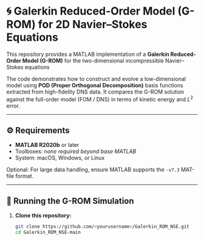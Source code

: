 # 🌀 Galerkin Reduced-Order Model (G-ROM) for 2D Navier–Stokes Equations

This repository provides a MATLAB implementation of a **Galerkin Reduced-Order Model (G-ROM)** for the two-dimensional incompressible Navier–Stokes equations

The code demonstrates how to construct and evolve a low-dimensional model using **POD (Proper Orthogonal Decomposition)** basis functions extracted from high-fidelity DNS data. It compares the G-ROM solution against the full-order model (FOM / DNS) in terms of kinetic energy and $L^2$ error.






---

## ⚙️ Requirements

- **MATLAB R2020b** or later  
- Toolboxes: *none required beyond base MATLAB*  
- System: macOS, Windows, or Linux  

Optional: For large data handling, ensure MATLAB supports the `-v7.3` MAT-file format.

---

## 🚀 Running the G-ROM Simulation

1. **Clone this repository:**
   ```bash
   git clone https://github.com/<yourusername>/Galerkin_ROM_NSE.git
   cd Galerkin_ROM_NSE-main
